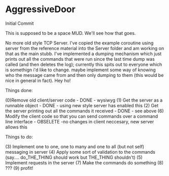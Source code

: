 # AggressiveDoor
Initial Commit

This is supposed to be a space MUD. We'll see how that goes.

No more old style TCP Server. I've copied the example coroutine using server from the reference material into the Server folder and am working on that as the main stubb. I've implemented a dumping mechanism which just prints out all the commands that were run since the last time dump was called (and then deletes the log); currently this spits out to everyone which is somethign i'd like to change. maybe implement some way of knowing who the message came from and then only dumping to them (this would be nice in general in fact). Hey ho!

Things done:

(0)Remove old client/server code - DONE - wysiwyg
(1) Get the server as a runnable object - DONE - using new style server has enabled this
(2) Get the server printing out all the commands it received - DONE - see above
(6) Modify the client code so that you can send commands over a command line interface - OBSELETE -no changes in client neccesary, 
    new server allows this

Things to do:

(3) Implement one to one, one to many and one to all (but not self) messaging in server
(4) Apply some sort of validation to the commands (say.... do_THE_THING should work but THE_THING shouldn't)
(5) Implement requests in the server
(7) Make the commands do something
(8) ???
(9) profit!
